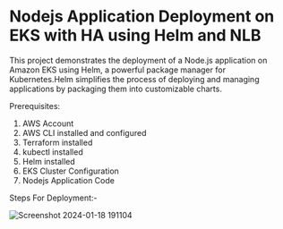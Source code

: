 # Nodejs Application Deployment on EKS with HA using Helm and NLB

This project demonstrates the deployment of a Node.js application on Amazon EKS using Helm, a powerful package manager for Kubernetes.Helm simplifies the process of deploying and managing applications by packaging them into customizable charts.

Prerequisites:
1. AWS Account
2. AWS CLI installed and configured
3. Terraform installed
4. kubectl installed
5. Helm installed
6. EKS Cluster Configuration
7. Nodejs Application Code 

Steps For Deployment:- 


![Screenshot 2024-01-18 191104](https://github.com/RajputRenu/EKS_Project/assets/118665146/0ff192e8-6994-4952-966f-ae3c5d9bf6f3)
